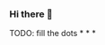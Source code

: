 ### Hi there 👋

TODO: fill the dots
*
*
*

<!--
**PQCraft/PQCraft** is a ✨ _special_ ✨ repository because its `README.md` (this file) appears on your GitHub profile.

[![Top Langs](https://github-readme-stats.vercel.app/api/top-langs/?username=just6chill)](https://github.com/PQCraft)

read [this](https://github.com/abhisheknaiidu/awesome-github-profile-readme):
